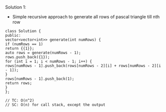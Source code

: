 Solution 1:
​
- Simple recursive approach to generate all rows of pascal triangle till nth row
​
```
class Solution {
public:
vector<vector<int>> generate(int numRows) {
if (numRows == 1)
return {{1}};
auto rows = generate(numRows - 1);
rows.push_back({1});
for (int i = 1; i < numRows - 1; i++) {
rows[numRows - 1].push_back(rows[numRows - 2][i] + rows[numRows - 2][i - 1]);
}
rows[numRows - 1].push_back(1);
return rows;
}
};
​
// TC: O(n^2)
// SC: O(n) for call stack, except the output
```